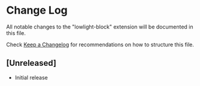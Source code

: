 # Change Log

All notable changes to the "lowlight-block" extension will be documented in this file.

Check [Keep a Changelog](http://keepachangelog.com/) for recommendations on how to structure this file.

## [Unreleased]

- Initial release
